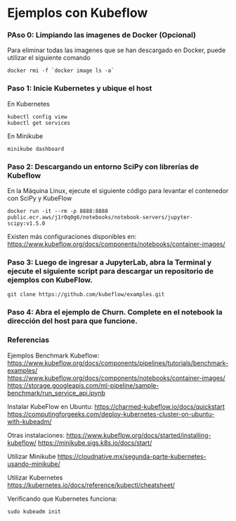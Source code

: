# Ejemplos con Kubeflow

### PAso 0: Limpiando las imagenes de Docker (Opcional)

Para eliminar todas las imagenes que se han descargado en Docker, puede utilizar el siguiente comando
```
docker rmi -f `docker image ls -a`
```

### Paso 1: Inicie Kubernetes y ubique el host

En Kubernetes
```
kubectl config view 
kubectl get services
```

En Minikube
```
minikube dashboard
```



### Paso 2: Descargando un entorno SciPy con librerías de Kubeflow

En la Máquina Linux, ejecute el siguiente código para levantar el contenedor con SciPy y KubeFlow 
```
docker run -it --rm -p 8888:8888 public.ecr.aws/j1r0q0g6/notebooks/notebook-servers/jupyter-scipy:v1.5.0
```

Existen más configuraciones disponibles en: https://www.kubeflow.org/docs/components/notebooks/container-images/


### Paso 3: Luego de ingresar a JupyterLab, abra la Terminal y ejecute el siguiente script para descargar un repositorio de ejemplos con KubeFlow. 

```
git clone https://github.com/kubeflow/examples.git
```

### Paso 4: Abra el ejemplo de Churn. Complete en el notebook la dirección del host para que funcione.



### Referencias

Ejemplos Benchmark Kubeflow:
https://www.kubeflow.org/docs/components/pipelines/tutorials/benchmark-examples/
https://www.kubeflow.org/docs/components/notebooks/container-images/
https://storage.googleapis.com/ml-pipeline/sample-benchmark/run_service_api.ipynb

Instalar KubeFlow en Ubuntu:
https://charmed-kubeflow.io/docs/quickstart
https://computingforgeeks.com/deploy-kubernetes-cluster-on-ubuntu-with-kubeadm/

Otras instalaciones:
https://www.kubeflow.org/docs/started/installing-kubeflow/
https://minikube.sigs.k8s.io/docs/start/

Utilizar Minikube
https://cloudnative.mx/segunda-parte-kubernetes-usando-minikube/

Utilizar Kubernetes
https://kubernetes.io/docs/reference/kubectl/cheatsheet/


Verificando que Kubernetes funciona:

```
sudo kubeadm init
```
